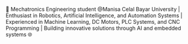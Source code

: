 📌 Mechatronics Engineering student @Manisa Celal Bayar University | Enthusiast in Robotics, Artificial Intelligence, and Automation Systems | Experienced in Machine Learning, DC Motors, PLC Systems, and CNC Programming | Building innovative solutions through AI and embedded systems 🌐

<!---
sahikaarslan/sahikaarslan is a ✨ special ✨ repository because its `README.md` (this file) appears on your GitHub profile.
You can click the Preview link to take a look at your changes.
--->

